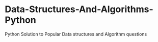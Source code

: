 # Data-Structures-And-Algorithms-Python
Python Solution to Popular Data structures and Algorithm questions
